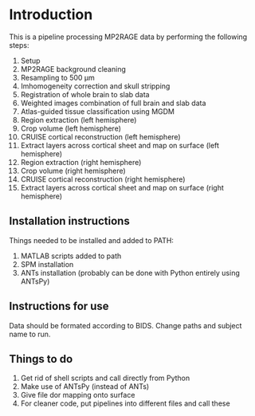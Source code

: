 # Introduction
This is a pipeline processing MP2RAGE data by performing the following steps:

01. Setup
02. MP2RAGE background cleaning
03. Resampling to 500 µm
04. Imhomogeneity correction and skull stripping
05. Registration of whole brain to slab data
06. Weighted images combination of full brain and slab data
07. Atlas-guided tissue classification using MGDM
08. Region extraction (left hemisphere) 
09. Crop volume (left hemisphere)
10. CRUISE cortical reconstruction (left hemisphere)
11. Extract layers across cortical sheet and map on surface (left hemisphere)
12. Region extraction (right hemisphere)
13. Crop volume (right hemisphere)
14. CRUISE cortical reconstruction (right hemisphere)
15. Extract layers across cortical sheet and map on surface (right hemisphere)

## Installation instructions
Things needed to be installed and added to PATH:
1. MATLAB scripts added to path
2. SPM installation
3. ANTs installation (probably can be done with Python entirely using ANTsPy)

## Instructions for use
Data should be formated according to BIDS. Change paths and subject name to run.

## Things to do
1. Get rid of shell scripts and call directly from Python
2. Make use of ANTsPy (instead of ANTs)
3. Give file dor mapping onto surface
4. For cleaner code, put pipelines into different files and call these

